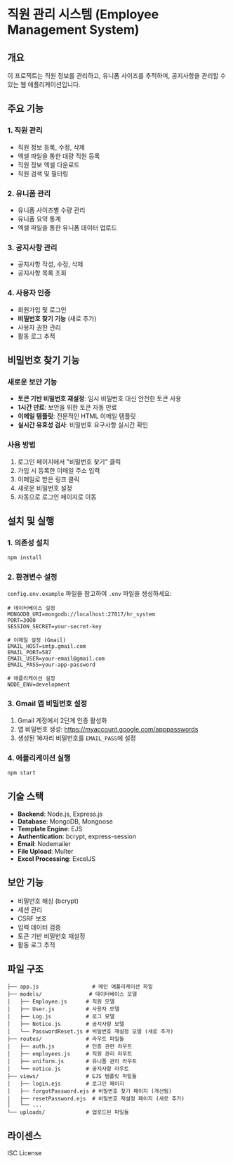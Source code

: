 # 직원 관리 시스템 (Employee Management System)

## 개요
이 프로젝트는 직원 정보를 관리하고, 유니폼 사이즈를 추적하며, 공지사항을 관리할 수 있는 웹 애플리케이션입니다.

## 주요 기능

### 1. 직원 관리
- 직원 정보 등록, 수정, 삭제
- 엑셀 파일을 통한 대량 직원 등록
- 직원 정보 엑셀 다운로드
- 직원 검색 및 필터링

### 2. 유니폼 관리
- 유니폼 사이즈별 수량 관리
- 유니폼 요약 통계
- 엑셀 파일을 통한 유니폼 데이터 업로드

### 3. 공지사항 관리
- 공지사항 작성, 수정, 삭제
- 공지사항 목록 조회

### 4. 사용자 인증
- 회원가입 및 로그인
- **비밀번호 찾기 기능** (새로 추가)
- 사용자 권한 관리
- 활동 로그 추적

## 비밀번호 찾기 기능

### 새로운 보안 기능
- **토큰 기반 비밀번호 재설정**: 임시 비밀번호 대신 안전한 토큰 사용
- **1시간 만료**: 보안을 위한 토큰 자동 만료
- **이메일 템플릿**: 전문적인 HTML 이메일 템플릿
- **실시간 유효성 검사**: 비밀번호 요구사항 실시간 확인

### 사용 방법
1. 로그인 페이지에서 "비밀번호 찾기" 클릭
2. 가입 시 등록한 이메일 주소 입력
3. 이메일로 받은 링크 클릭
4. 새로운 비밀번호 설정
5. 자동으로 로그인 페이지로 이동

## 설치 및 실행

### 1. 의존성 설치
```bash
npm install
```

### 2. 환경변수 설정
`config.env.example` 파일을 참고하여 `.env` 파일을 생성하세요:

```env
# 데이터베이스 설정
MONGODB_URI=mongodb://localhost:27017/hr_system
PORT=3000
SESSION_SECRET=your-secret-key

# 이메일 설정 (Gmail)
EMAIL_HOST=smtp.gmail.com
EMAIL_PORT=587
EMAIL_USER=your-email@gmail.com
EMAIL_PASS=your-app-password

# 애플리케이션 설정
NODE_ENV=development
```

### 3. Gmail 앱 비밀번호 설정
1. Gmail 계정에서 2단계 인증 활성화
2. 앱 비밀번호 생성: https://myaccount.google.com/apppasswords
3. 생성된 16자리 비밀번호를 `EMAIL_PASS`에 설정

### 4. 애플리케이션 실행
```bash
npm start
```

## 기술 스택

- **Backend**: Node.js, Express.js
- **Database**: MongoDB, Mongoose
- **Template Engine**: EJS
- **Authentication**: bcrypt, express-session
- **Email**: Nodemailer
- **File Upload**: Multer
- **Excel Processing**: ExcelJS

## 보안 기능

- 비밀번호 해싱 (bcrypt)
- 세션 관리
- CSRF 보호
- 입력 데이터 검증
- 토큰 기반 비밀번호 재설정
- 활동 로그 추적

## 파일 구조

```
├── app.js                 # 메인 애플리케이션 파일
├── models/               # 데이터베이스 모델
│   ├── Employee.js      # 직원 모델
│   ├── User.js          # 사용자 모델
│   ├── Log.js           # 로그 모델
│   ├── Notice.js        # 공지사항 모델
│   └── PasswordReset.js # 비밀번호 재설정 모델 (새로 추가)
├── routes/              # 라우트 파일들
│   ├── auth.js          # 인증 관련 라우트
│   ├── employees.js     # 직원 관리 라우트
│   ├── uniform.js       # 유니폼 관리 라우트
│   └── notice.js        # 공지사항 라우트
├── views/               # EJS 템플릿 파일들
│   ├── login.ejs        # 로그인 페이지
│   ├── forgotPassword.ejs # 비밀번호 찾기 페이지 (개선됨)
│   ├── resetPassword.ejs  # 비밀번호 재설정 페이지 (새로 추가)
│   └── ...
└── uploads/             # 업로드된 파일들
```

## 라이센스

ISC License 